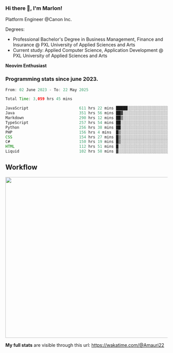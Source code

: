 
### Hi there 👋, I'm Marlon!

Platform Engineer @Canon Inc.

Degrees: 
- Professional Bachelor's Degree in Business Management, Finance and Insurance @ PXL University of Applied Sciences and Arts
- Current study: Applied Computer Science, Application Development @ PXL University of Applied Sciences and Arts

**Neovim Enthusiast**

### Programming stats since june 2023.
<!--START_SECTION:waka-->

```java
From: 02 June 2023 - To: 22 May 2025

Total Time: 3,059 hrs 45 mins

JavaScript                      611 hrs 22 mins █████░░░░░░░░░░░░░░░░░░░░   19.53 %
Java                            351 hrs 56 mins ██▓░░░░░░░░░░░░░░░░░░░░░░   11.25 %
Markdown                        290 hrs 12 mins ██▒░░░░░░░░░░░░░░░░░░░░░░   09.27 %
TypeScript                      257 hrs 54 mins ██░░░░░░░░░░░░░░░░░░░░░░░   08.24 %
Python                          256 hrs 38 mins ██░░░░░░░░░░░░░░░░░░░░░░░   08.20 %
PHP                             156 hrs 4 mins  █▒░░░░░░░░░░░░░░░░░░░░░░░   04.99 %
CSS                             154 hrs 27 mins █▒░░░░░░░░░░░░░░░░░░░░░░░   04.94 %
C#                              150 hrs 19 mins █▒░░░░░░░░░░░░░░░░░░░░░░░   04.80 %
HTML                            112 hrs 51 mins █░░░░░░░░░░░░░░░░░░░░░░░░   03.61 %
Liquid                          102 hrs 58 mins ▓░░░░░░░░░░░░░░░░░░░░░░░░   03.29 %
```

<!--END_SECTION:waka-->

## Workflow
<a href="https://wakatime.com"><img width="750" height="500" src="https://wakatime.com/share/@Amauri22/c9755ad7-b574-44e4-a9ee-ddb3582724ea.png" /></a>

**My full stats** are visible through this url: https://wakatime.com/@Amauri22
